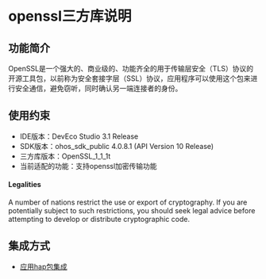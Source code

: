 # openssl三方库说明
## 功能简介
OpenSSL是一个强大的、商业级的、功能齐全的用于传输层安全（TLS）协议的开源工具包，以前称为安全套接字层（SSL）协议，应用程序可以使用这个包来进行安全通信，避免窃听，同时确认另一端连接者的身份。
## 使用约束
- IDE版本：DevEco Studio 3.1 Release
- SDK版本：ohos_sdk_public 4.0.8.1 (API Version 10 Release)
- 三方库版本：OpenSSL_1_1_1t
- 当前适配的功能：支持openssl加密传输功能

#### Legalities
  A number of nations restrict the use or export of cryptography. If you are potentially subject to such restrictions, you should seek legal advice before attempting to develop or distribute cryptographic code.

## 集成方式
+ [应用hap包集成](docs/hap_integrate.md)
